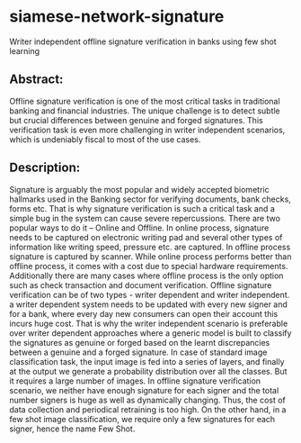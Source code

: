 # siamese-network-signature

Writer independent offline signature verification in banks using few shot learning

## Abstract:
Offline signature verification is one of the most critical tasks in traditional banking and financial industries. The unique challenge is to detect subtle but crucial differences between genuine and forged signatures. This verification task is even more challenging in writer independent scenarios, which is undeniably fiscal to most of the use cases. 

## Description:
Signature is arguably the most popular and widely accepted biometric hallmarks used in the Banking sector for verifying documents, bank checks, forms etc. That is why signature verification is such a critical task and a simple bug in the system can cause severe repercussions. There are two popular ways to do it – Online and Offline. In online process, signature needs to be captured on electronic writing pad and several other types of information like writing speed, pressure etc. are captured. In offline process signature is captured by scanner. While online process performs better than offline process, it comes with a cost due to special hardware requirements. Additionally there are many cases where offline process is the only option such as check transaction and document verification. Offline signature verification can be of two types -  writer dependent and writer independent. a writer dependent system needs to be updated with every new signer and for a bank, where every day new consumers can open their account this incurs huge cost. That is why the writer independent scenario is preferable over writer dependent approaches where a generic model is built to classify the signatures as genuine or forged based on the learnt discrepancies between a genuine and a forged signature. 
In case of standard image classification task, the input image is fed into a series of layers, and finally at the output we generate a probability distribution over all the classes. But it requires a large number of images. In offline signature verification scenario, we neither have enough signature for each signer and the total number signers is huge as well as dynamically changing. Thus, the cost of data collection and periodical retraining is too high. On the other hand, in a few shot image classification, we require only a few signatures for each signer, hence the name Few Shot. 
